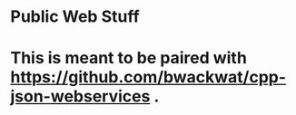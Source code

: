# Public Web Stuff

# This is meant to be paired with https://github.com/bwackwat/cpp-json-webservices .
